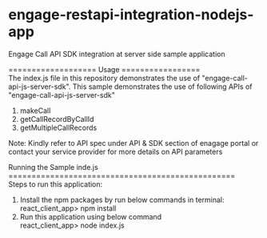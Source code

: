 # engage-restapi-integration-nodejs-app
Engage Call API SDK integration at server side sample application


=================== Usage =================<br>
The index.js file in this repository demonstrates the use of "engage-call-api-js-server-sdk". This sample demonstrates the use of following APIs of "engage-call-api-js-server-sdk"
1) makeCall
2) getCallRecordByCallId
3) getMultipleCallRecords

Note:
Kindly refer to API spec under API & SDK section of enagage portal or contact your service provider for more details on API parameters

Running the Sample inde.js
=================================================<br>
Steps to run this application:
1. Install the npm packages by run below commands in terminal:<br>
react_client_app> npm install
2. Run this application using below command <br>
react_client_app> node index.js


